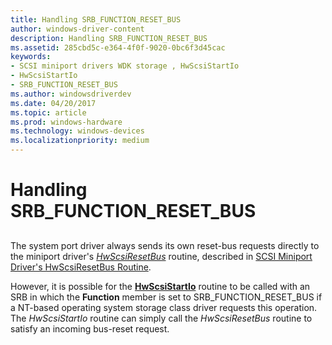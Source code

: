 ```yaml
---
title: Handling SRB_FUNCTION_RESET_BUS
author: windows-driver-content
description: Handling SRB_FUNCTION_RESET_BUS
ms.assetid: 285cbd5c-e364-4f0f-9020-0bc6f3d45cac
keywords:
- SCSI miniport drivers WDK storage , HwScsiStartIo
- HwScsiStartIo
- SRB_FUNCTION_RESET_BUS
ms.author: windowsdriverdev
ms.date: 04/20/2017
ms.topic: article
ms.prod: windows-hardware
ms.technology: windows-devices
ms.localizationpriority: medium
---
```


# Handling SRB\_FUNCTION\_RESET\_BUS


## <span id="ddk_handling_srb_function_reset_bus_kg"></span><span id="DDK_HANDLING_SRB_FUNCTION_RESET_BUS_KG"></span>


The system port driver always sends its own reset-bus requests directly to the miniport driver's [*HwScsiResetBus*](https://msdn.microsoft.com/library/windows/hardware/ff557318) routine, described in [SCSI Miniport Driver's HwScsiResetBus Routine](scsi-miniport-driver-s-hwscsiresetbus-routine.md).

However, it is possible for the [**HwScsiStartIo**](https://msdn.microsoft.com/library/windows/hardware/ff557323) routine to be called with an SRB in which the **Function** member is set to SRB\_FUNCTION\_RESET\_BUS if a NT-based operating system storage class driver requests this operation. The *HwScsiStartIo* routine can simply call the *HwScsiResetBus* routine to satisfy an incoming bus-reset request.

 

 




